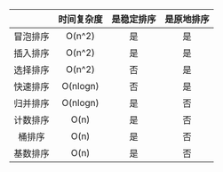 | | 时间复杂度 | 是稳定排序 | 是原地排序 |
| :---: | :---: | :---: | :---: |
| 冒泡排序 | O(n^2) | 是 | 是 |
| 插入排序 | O(n^2) | 是 | 是 |
| 选择排序 | O(n^2) | 否 | 是 |
| 快速排序 | O(nlogn) | 否 | 是 |
| 归并排序 | O(nlogn) | 是 | 否 |
| 计数排序 | O(n) | 是 | 否 |
| 桶排序 | O(n) | 是 | 否 |
| 基数排序 | O(n) | 是 | 否 |

